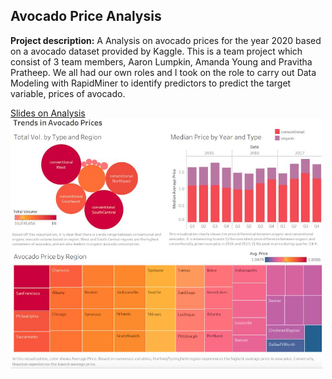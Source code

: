 ## Avocado Price Analysis
**Project description:** A Analysis on avocado prices for the year 2020 based on a avocado dataset provided by Kaggle.
This is a team project which consist of 3 team members, Aaron Lumpkin, Amanda Young and Pravitha Pratheep. We all had our own roles and 
I took on the role to carry out Data Modeling with RapidMiner to identify predictors to predict the target variable, prices of avocado. 

[Slides on Analysis](/pdf/sample_presentation.pdf)
<img src="images/avo_trends.JPG?raw=true" width="500" height="400" />


